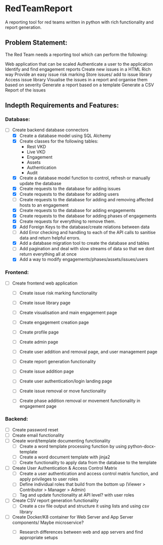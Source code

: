 # RedTeamReport
A reporting tool for red teams written in python with rich functionality and report generation.

## Problem Statement:
The Red Team needs a reporting tool which can perform the following:

Web application that can be scaled
Authenticate a user to the application
Identify and find engagement reports
Create new issues in a HTML Rich way
Provide an easy issue risk marking 
Store issues/ add to issue library
Access issue library
Visualise the issues in a report and organise them based on severity
Generate a report based on a template
Generate a CSV Report of the issues


## Indepth Requirements and Features:
### Database:
 - [ ] Create backend database connectors
    - [x] Create a database model using SQL Alchemy
    - [x] Create classes for the following tables:
        - Rest VKD
        - Live VKD
        - Engagement
        - Assets
        - Authentication
        - Audit
    - [x] Create a database model function to control, refresh or manually update the database
    - [x] Create requests to the database for adding issues
    - [x] Create requests to the database for adding users
    - [ ] Create requests to the database for adding and removing affected hosts to an engagement
    - [x] Create requests to the database for adding engagements
    - [x] Create requests to the database for adding  phases of engagements
    - [x] Create requests for everything to remove them.
    - [x] Add Foreign Keys to the database/create relations between data
    - [ ] Add Error checking and handling to each of the API calls to sanitise data and return helpful errors.
    - [x] Add a database migration tool to create the database and tables
    - [ ] Add pagination and deal with slow streams of data so that we dont return everything all at once
    - [x] Add a way to modify engagements/phases/assets/issues/users

### Frontend:
 - [ ] Create frontend web application
    - [ ] Create issue risk marking functionality
    - [ ] Create issue library page
    - [ ] Create visualisation and main engagement page
    - [ ] Create engagement creation page
    - [ ] Create profile page
    - [ ] Create admin page
    - [ ] Create user addition and removal page, and user management page
    - [ ] Create report generation functionality
    - [ ] Create issue addition page
    - [ ] Create user authentication/login landing page
    - [ ] Create issue removal or move functionality
    - [ ] Create phase addition removal or movement functionality in engagement page


### Backend:
 - [ ] Create password reset
 - [ ] Create email functionality
 - [ ] Create word/template documenting functionality
    - [ ] Create a word template processing function by using python-docx-template
    - [ ] Create a word document template with jinja2
    - [ ] Create functionality to apply data from the database to the template
 - [ ] Create User Authentication & Access Control Matrix
    - [ ] Create a user authentication and access control matrix function, and apply privileges to user roles
    - [ ] Define individual roles that build from the bottom up (Viewer > Contributor > Manager > Admin)
    - [ ] Tag and update functionality at API level? with user roles
 - [ ] Create CSV report generation functionality
    - [ ] Create a csv file output and structure it using lists and using csv library

 - [ ] Create Docker/K8 container for Web Server and App Server components/ Maybe microservice?
    - [ ] Research differences between web and app servers and find appropriate setups




